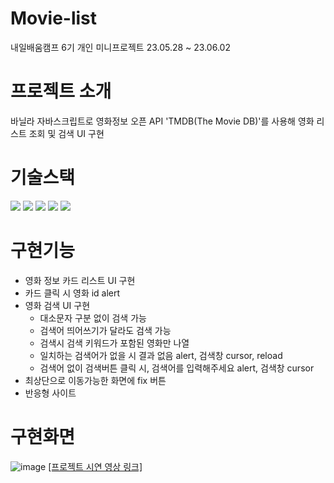 # Movie-list
내일배움캠프 6기 개인 미니프로젝트 23.05.28 ~ 23.06.02

# 프로젝트 소개
바닐라 자바스크립트로 영화정보 오픈 API 'TMDB(The Movie DB)'를 사용해 영화 리스트 조회 및 검색 UI 구현

# 기술스택
  <img src="https://img.shields.io/badge/html5-E34F26?style=for-the-badge&logo=html5&logoColor=white"> <img src="https://img.shields.io/badge/css-1572B6?style=for-the-badge&logo=css3&logoColor=white"> <img src="https://img.shields.io/badge/javascript-F7DF1E?style=for-the-badge&logo=javascript&logoColor=black"> <img src="https://img.shields.io/badge/github-181717?style=for-the-badge&logo=github&logoColor=white">   <img src="https://img.shields.io/badge/git-F05032?style=for-the-badge&logo=git&logoColor=white">
  
# 구현기능
  - 영화 정보 카드 리스트 UI 구현
  - 카드 클릭 시 영화 id alert
  - 영화 검색 UI 구현
    - 대소문자 구분 없이 검색 가능
    - 검색어 띄어쓰기가 달라도 검색 가능
    - 검색시 검색 키워드가 포함된 영화만 나열
    - 일치하는 검색어가 없을 시 결과 없음 alert, 검색창 cursor, reload
    - 검색어 없이 검색버튼 클릭 시, 검색어를 입력해주세요 alert, 검색창 cursor    
  - 최상단으로 이동가능한 화면에 fix 버튼 
  - 반응형 사이트
  
 # 구현화면
 ![image](https://github.com/jinoc-git/movie/assets/126348461/a34da555-5bab-42b1-858f-320f3722bece)
 <a href="https://youtu.be/J_E-kN4RMNk">[프로젝트 시연 영상 링크]</a>
